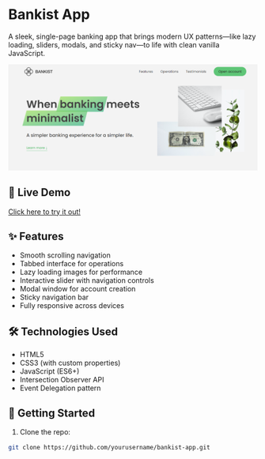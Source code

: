 # Bankist App

A sleek, single-page banking app that brings modern UX patterns—like lazy loading, sliders, modals, and sticky nav—to life with clean vanilla JavaScript.

![Bankist Screenshot](img/screenshot.PNG)

## 🚀 Live Demo

[Click here to try it out!](https://bankist-app-blue.vercel.app/)

## ✨ Features

- Smooth scrolling navigation
- Tabbed interface for operations
- Lazy loading images for performance
- Interactive slider with navigation controls
- Modal window for account creation
- Sticky navigation bar
- Fully responsive across devices

## 🛠️ Technologies Used

- HTML5
- CSS3 (with custom properties)
- JavaScript (ES6+)
- Intersection Observer API
- Event Delegation pattern

## 📂 Getting Started

1. Clone the repo:

```bash
git clone https://github.com/yourusername/bankist-app.git
```
